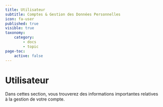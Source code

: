 ```yaml
---
title: Utilisateur
subtitle: Comptes & Gestion des Données Personnelles
icon: fa-user
published: true
visible: true
taxonomy:
    category:
        - docs
        - topic
page-toc:
    active: false
---
```


# Utilisateur

Dans cettes section, vous trouverez des informations importantes relatives à la gestion de votre compte.

<br>
